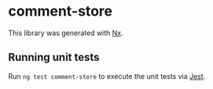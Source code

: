 # comment-store

This library was generated with [Nx](https://nx.dev).

## Running unit tests

Run `ng test comment-store` to execute the unit tests via [Jest](https://jestjs.io).
